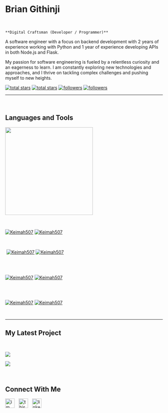 <h1> Brian Githinji</h1>
<br /> 

                    
`**Digital Craftsman (Developer / Programmer)**`

                    

<p align="left">A software engineer with a focus on backend development with 2 years of experience working with Python and 1 year of experience developing APIs in both Node.js and Flask.

My passion for software engineering is fueled by a relentless curiosity and an eagerness to learn. I am constantly exploring new technologies and approaches, and I thrive on tackling complex challenges and pushing myself to new heights.</p>
<p align="left"> 
  <a href="https://github.com/Keimah507?tab=repositories&sort=stargazers#gh-light-mode-only">
    <img alt="total stars" title="Total stars on GitHub" src="https://custom-icon-badges.demolab.com/github/stars/Keimah507?color=3ea97d&style=for-the-badge&labelColor=40b682&logo=star#gh-light-mode-only"/></a>
  
  <a href="https://github.com/Keimah507?tab=repositories&sort=stargazers#gh-dark-mode-only">
    <img alt="total stars" title="Total stars on GitHub" src="https://custom-icon-badges.demolab.com/github/stars/Keimah507?color=655489&style=for-the-badge&labelColor=c691e9&logo=star#gh-dark-mode-only"/></a>
  
  <a href="https://github.com/Keimah507?tab=followers#gh-light-mode-only">
    <img alt="followers" title="Follow me on Github" src="https://custom-icon-badges.demolab.com/github/followers/Keimah507?color=2c4954&labelColor=2c3e50&style=for-the-badge&logo=person-add&label=Follow&logoColor=white#gh-light-mode-only"/></a>
    
  <a href="https://github.com/Keimah507?tab=followers#gh-dark-mode-only">
    <img alt="followers" title="Follow me on Github" src="https://custom-icon-badges.demolab.com/github/followers/Keimah507?color=dacc84&labelColor=f9e692&style=for-the-badge&logo=person-add&label=Follow&logoColor=white#gh-dark-mode-only"/></a>
</p>

---
<br />

                    

<h2>Languages and Tools</h2> 
<p align="left">
<img width="280px"  src="https://skillicons.dev/icons?i=html,js,nodejs,py,flask,solidity,redis,linux,git,mongodb,mysql&perline=9"  />
</p>
<br />

                    

<p><a href="https://github.com/Keimah507#gh-dark-mode-only" target="_blank"><img align="center" src="https://github-readme-stats.vercel.app/api/top-langs/?username=Keimah507&langs_count=6&show_icon=true&layout=compact&theme=nightowl#gh-dark-mode-only" alt="Keimah507" /></a>
  <a href="https://github.com/Keimah507#gh-light-mode-only" target="_blank"><img align="center" src="https://github-readme-stats.vercel.app/api/top-langs/?username=Keimah507&langs_count=6&show_icon=true&layout=compact&theme=vue#gh-light-mode-only" alt="Keimah507" /></a>
</p>

<br />

<p>&nbsp;<a href="https://github.com/Keimah507#gh-dark-mode-only" target="_blank"><img align="center" src="https://github-readme-stats.vercel.app/api?username=Keimah507&count_private=true&show_icons=true&theme=nightowl#gh-dark-mode-only" alt="Keimah507" /></a>
<a href="https://github.com/Keimah507#gh-light-mode-only" target="_blank"><img align="center" src="https://github-readme-stats.vercel.app/api?username=Keimah507&count_private=true&show_icons=true&theme=vue#gh-light-mode-only" alt="Keimah507" /></a>
</p> 
<br>
<br />

<p><a href="https://github.com/Keimah507#gh-dark-mode-only" target="_blank"><img align="center" src="https://streak-stats.demolab.com?user=Keimah507&theme=nightowl#gh-dark-mode-only" alt="Keimah507"/></a>
<a href="https://github.com/Keimah507#gh-light-mode-only" target="_blank"><img align="center" src="https://streak-stats.demolab.com?user=Keimah507&theme=vue#gh-light-mode-only" alt="Keimah507"/></a></p>
<br/>
<br />

<p><a href="https://github.com/Keimah507#gh-dark-mode-only" target="_blank"><img align="center" src="https://github-readme-activity-graph.cyclic.app/graph?username=Keimah507&theme=nightowl#gh-dark-mode-only" alt="Keimah507" /></a>
<a href="https://github.com/Keimah507#gh-light-mode-only" target="_blank"><img align="center" src="https://github-readme-activity-graph.cyclic.app/graph?username=Keimah507&theme=vue#gh-light-mode-only" alt="Keimah507" /></a></p>
<br/>

---


                    

<h2>My Latest Project</h2> 
<br />
<p><a href="https://github.com/Keimah507/Artlink_v1.0#gh-dark-mode-only" target="_blank"><img align="center" src="https://github-readme-stats.vercel.app/api/pin/?username=Keimah507&repo=Artlink_v1.0&theme=nightowl&show_owner=true#gh-dark-mode-only"/></a></p>
<p><a href="https://github.com/Keimah507/Artlink_v1.0#gh-light-mode-only" target="_blank"><img align="center" src="https://github-readme-stats.vercel.app/api/pin/?username=Keimah507&repo=Artlink_v1.0&theme=vue&show_owner=true#gh-light-mode-only"/></a></p>
<br />


                    

<h2>Connect With Me</h2> 
<p align="left">
<a href="https://twitter.com/im_keimah" target="_blank"><img align="left" width="30px" style="padding-right:10px;" src="https://raw.githubusercontent.com/rahuldkjain/github-profile-readme-generator/master/src/images/icons/Social/twitter.svg" alt="im_keimah" /></a>
<a href="https://instagram.com/this_is_keimah" target="_blank"><img align="left" width="30px" style="padding-right:10px" src="https://raw.githubusercontent.com/rahuldkjain/github-profile-readme-generator/master/src/images/icons/Social/instagram.svg" alt="this_is_keimah" /></a>
<a href="https://www.linkedin.com/in/brian-githinji-a62202199" target="_blank"><img align="left" alt="linkedin" width="30px" style="padding-right: 10px;" src="https://cdn.jsdelivr.net/gh/devicons/devicon/icons/linkedin/linkedin-original.svg" /></a>
</p>

<!---
Keimah507/Keimah507 is a ✨ special ✨ repository because its `README.md` (this file) appears on your GitHub profile.
You can click the Preview link to take a look at your changes.
--->
